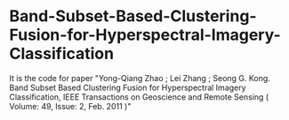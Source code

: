 # Band-Subset-Based-Clustering-Fusion-for-Hyperspectral-Imagery-Classification
It is the code for paper "Yong-Qiang Zhao ;  Lei Zhang ;  Seong G. Kong. Band Subset Based Clustering Fusion for Hyperspectral Imagery Classification, IEEE Transactions on Geoscience and Remote Sensing ( Volume: 49, Issue: 2, Feb. 2011 )"
